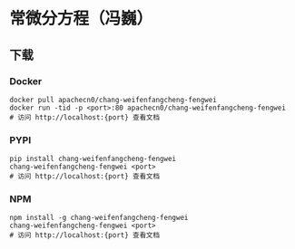 # 常微分方程（冯巍）

## 下载

### Docker

```
docker pull apachecn0/chang-weifenfangcheng-fengwei
docker run -tid -p <port>:80 apachecn0/chang-weifenfangcheng-fengwei
# 访问 http://localhost:{port} 查看文档
```

### PYPI

```
pip install chang-weifenfangcheng-fengwei
chang-weifenfangcheng-fengwei <port>
# 访问 http://localhost:{port} 查看文档
```

### NPM

```
npm install -g chang-weifenfangcheng-fengwei
chang-weifenfangcheng-fengwei <port>
# 访问 http://localhost:{port} 查看文档
```